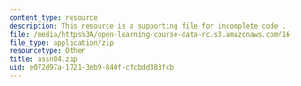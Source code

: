 ```yaml
---
content_type: resource
description: This resource is a supporting file for incomplete code .
file: /media/https%3A/open-learning-course-data-rc.s3.amazonaws.com/16-410-principles-of-autonomy-and-decision-making-fall-2010/e072d97a17213eb9840fcfcbdd383fcb_assn04.zip
file_type: application/zip
resourcetype: Other
title: assn04.zip
uid: e072d97a-1721-3eb9-840f-cfcbdd383fcb
---
```

